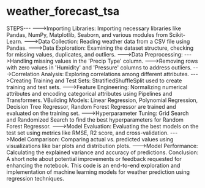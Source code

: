 # weather_forecast_tsa

STEPS---
--->Importing Libraries: Importing necessary libraries like Pandas, NumPy, Matplotlib, Seaborn, and various modules from Scikit-Learn.
--->Data Collection: Reading weather data from a CSV file using Pandas.
--->Data Exploration: Examining the dataset structure, checking for missing values, duplicates, and outliers.
--->Data Preprocessing:
--->Handling missing values in the 'Precip Type' column.
--->Removing rows with zero values in 'Humidity' and 'Pressure' columns to address outliers.
--->Correlation Analysis: Exploring correlations among different attributes.
--->Creating Training and Test Sets: StratifiedShuffleSplit used to create training and test sets.
--->Feature Engineering: Normalizing numerical attributes and encoding categorical attributes using Pipelines and Transformers.
VBuilding Models:
Linear Regression, Polynomial Regression, Decision Tree Regressor, Random Forest Regressor are trained and evaluated on the training set.
--->Hyperparameter Tuning:
Grid Search and Randomized Search to find the best hyperparameters for Random Forest Regressor.
--->Model Evaluation:
Evaluating the best models on the test set using metrics like RMSE, R2 score, and cross-validation.
--->Model Comparison: Comparing actual vs. predicted values using visualizations like bar plots and distribution plots.
--->Model Performance: Calculating the explained variance and accuracy of predictions.
Conclusion: A short note about potential improvements or feedback requested for enhancing the notebook.
This code is an end-to-end exploration and implementation of machine learning models for weather prediction using regression techniques.





